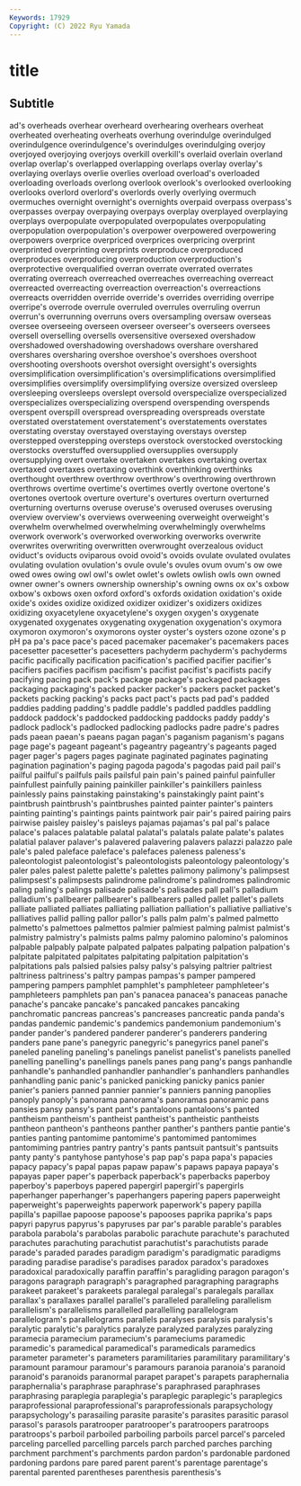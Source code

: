 ```yaml
---
Keywords: 17929
Copyright: (C) 2022 Ryu Yamada
---
```



# title

## Subtitle
ad's overheads overhear overheard overhearing overhears overheat overheated
overheating overheats overhung overindulge overindulged overindulgence overindulgence's overindulges overindulging overjoy
overjoyed overjoying overjoys overkill overkill's overlaid overlain overland overlap overlap's
overlapped overlapping overlaps overlay overlay's overlaying overlays overlie overlies overload
overload's overloaded overloading overloads overlong overlook overlook's overlooked overlooking overlooks
overlord overlord's overlords overly overlying overmuch overmuches overnight overnight's overnights
overpaid overpass overpass's overpasses overpay overpaying overpays overplay overplayed overplaying
overplays overpopulate overpopulated overpopulates overpopulating overpopulation overpopulation's overpower overpowered overpowering
overpowers overprice overpriced overprices overpricing overprint overprinted overprinting overprints overproduce
overproduced overproduces overproducing overproduction overproduction's overprotective overqualified overran overrate overrated
overrates overrating overreach overreached overreaches overreaching overreact overreacted overreacting overreaction
overreaction's overreactions overreacts overridden override override's overrides overriding overripe overripe's
overrode overrule overruled overrules overruling overrun overrun's overrunning overruns overs
oversampling oversaw overseas oversee overseeing overseen overseer overseer's overseers oversees
oversell overselling oversells oversensitive oversexed overshadow overshadowed overshadowing overshadows overshare
overshared overshares oversharing overshoe overshoe's overshoes overshoot overshooting overshoots overshot
oversight oversight's oversights oversimplification oversimplification's oversimplifications oversimplified oversimplifies oversimplify oversimplifying
oversize oversized oversleep oversleeping oversleeps overslept oversold overspecialize overspecialized overspecializes
overspecializing overspend overspending overspends overspent overspill overspread overspreading overspreads overstate
overstated overstatement overstatement's overstatements overstates overstating overstay overstayed overstaying overstays
overstep overstepped overstepping oversteps overstock overstocked overstocking overstocks overstuffed oversupplied
oversupplies oversupply oversupplying overt overtake overtaken overtakes overtaking overtax overtaxed
overtaxes overtaxing overthink overthinking overthinks overthought overthrew overthrow overthrow's overthrowing
overthrown overthrows overtime overtime's overtimes overtly overtone overtone's overtones overtook
overture overture's overtures overturn overturned overturning overturns overuse overuse's overused
overuses overusing overview overview's overviews overweening overweight overweight's overwhelm overwhelmed
overwhelming overwhelmingly overwhelms overwork overwork's overworked overworking overworks overwrite overwrites
overwriting overwritten overwrought overzealous oviduct oviduct's oviducts oviparous ovoid ovoid's
ovoids ovulate ovulated ovulates ovulating ovulation ovulation's ovule ovule's ovules
ovum ovum's ow owe owed owes owing owl owl's owlet
owlet's owlets owlish owls own owned owner owner's owners ownership
ownership's owning owns ox ox's oxbow oxbow's oxbows oxen oxford
oxford's oxfords oxidation oxidation's oxide oxide's oxides oxidize oxidized oxidizer
oxidizer's oxidizers oxidizes oxidizing oxyacetylene oxyacetylene's oxygen oxygen's oxygenate oxygenated
oxygenates oxygenating oxygenation oxygenation's oxymora oxymoron oxymoron's oxymorons oyster oyster's
oysters ozone ozone's p pH pa pa's pace pace's paced
pacemaker pacemaker's pacemakers paces pacesetter pacesetter's pacesetters pachyderm pachyderm's pachyderms
pacific pacifically pacification pacification's pacified pacifier pacifier's pacifiers pacifies pacifism
pacifism's pacifist pacifist's pacifists pacify pacifying pacing pack pack's package
package's packaged packages packaging packaging's packed packer packer's packers packet
packet's packets packing packing's packs pact pact's pacts pad pad's
padded paddies padding padding's paddle paddle's paddled paddles paddling paddock
paddock's paddocked paddocking paddocks paddy paddy's padlock padlock's padlocked padlocking
padlocks padre padre's padres pads paean paean's paeans pagan pagan's
paganism paganism's pagans page page's pageant pageant's pageantry pageantry's pageants
paged pager pager's pagers pages paginate paginated paginates paginating pagination
pagination's paging pagoda pagoda's pagodas paid pail pail's pailful pailful's
pailfuls pails pailsful pain pain's pained painful painfuller painfullest painfully
paining painkiller painkiller's painkillers painless painlessly pains painstaking painstaking's painstakingly
paint paint's paintbrush paintbrush's paintbrushes painted painter painter's painters painting
painting's paintings paints paintwork pair pair's paired pairing pairs pairwise
paisley paisley's paisleys pajamas pajamas's pal pal's palace palace's palaces
palatable palatal palatal's palatals palate palate's palates palatial palaver palaver's
palavered palavering palavers palazzi palazzo pale pale's paled paleface paleface's
palefaces paleness paleness's paleontologist paleontologist's paleontologists paleontology paleontology's paler pales
palest palette palette's palettes palimony palimony's palimpsest palimpsest's palimpsests palindrome
palindrome's palindromes palindromic paling paling's palings palisade palisade's palisades pall
pall's palladium palladium's pallbearer pallbearer's pallbearers palled pallet pallet's pallets
palliate palliated palliates palliating palliation palliation's palliative palliative's palliatives pallid
palling pallor pallor's palls palm palm's palmed palmetto palmetto's palmettoes
palmettos palmier palmiest palming palmist palmist's palmistry palmistry's palmists palms
palmy palomino palomino's palominos palpable palpably palpate palpated palpates palpating
palpation palpation's palpitate palpitated palpitates palpitating palpitation palpitation's palpitations pals
palsied palsies palsy palsy's palsying paltrier paltriest paltriness paltriness's paltry
pampas pampas's pamper pampered pampering pampers pamphlet pamphlet's pamphleteer pamphleteer's
pamphleteers pamphlets pan pan's panacea panacea's panaceas panache panache's pancake
pancake's pancaked pancakes pancaking panchromatic pancreas pancreas's pancreases pancreatic panda
panda's pandas pandemic pandemic's pandemics pandemonium pandemonium's pander pander's pandered
panderer panderer's panderers pandering panders pane pane's panegyric panegyric's panegyrics
panel panel's paneled paneling paneling's panelings panelist panelist's panelists panelled
panelling panelling's panellings panels panes pang pang's pangs panhandle panhandle's
panhandled panhandler panhandler's panhandlers panhandles panhandling panic panic's panicked panicking
panicky panics panier panier's paniers panned pannier pannier's panniers panning
panoplies panoply panoply's panorama panorama's panoramas panoramic pans pansies pansy
pansy's pant pant's pantaloons pantaloons's panted pantheism pantheism's pantheist pantheist's
pantheistic pantheists pantheon pantheon's pantheons panther panther's panthers pantie pantie's
panties panting pantomime pantomime's pantomimed pantomimes pantomiming pantries pantry pantry's
pants pantsuit pantsuit's pantsuits panty panty's pantyhose pantyhose's pap pap's
papa papa's papacies papacy papacy's papal papas papaw papaw's papaws
papaya papaya's papayas paper paper's paperback paperback's paperbacks paperboy paperboy's
paperboys papered papergirl papergirl's papergirls paperhanger paperhanger's paperhangers papering papers
paperweight paperweight's paperweights paperwork paperwork's papery papilla papilla's papillae papoose
papoose's papooses paprika paprika's paps papyri papyrus papyrus's papyruses par
par's parable parable's parables parabola parabola's parabolas parabolic parachute parachute's
parachuted parachutes parachuting parachutist parachutist's parachutists parade parade's paraded parades
paradigm paradigm's paradigmatic paradigms parading paradise paradise's paradises paradox paradox's
paradoxes paradoxical paradoxically paraffin paraffin's paragliding paragon paragon's paragons paragraph
paragraph's paragraphed paragraphing paragraphs parakeet parakeet's parakeets paralegal paralegal's paralegals
parallax parallax's parallaxes parallel parallel's paralleled paralleling parallelism parallelism's parallelisms
parallelled parallelling parallelogram parallelogram's parallelograms parallels paralyses paralysis paralysis's paralytic
paralytic's paralytics paralyze paralyzed paralyzes paralyzing paramecia paramecium paramecium's parameciums
paramedic paramedic's paramedical paramedical's paramedicals paramedics parameter parameter's parameters paramilitaries
paramilitary paramilitary's paramount paramour paramour's paramours paranoia paranoia's paranoid paranoid's
paranoids paranormal parapet parapet's parapets paraphernalia paraphernalia's paraphrase paraphrase's paraphrased
paraphrases paraphrasing paraplegia paraplegia's paraplegic paraplegic's paraplegics paraprofessional paraprofessional's paraprofessionals
parapsychology parapsychology's parasailing parasite parasite's parasites parasitic parasol parasol's parasols
paratrooper paratrooper's paratroopers paratroops paratroops's parboil parboiled parboiling parboils parcel
parcel's parceled parceling parcelled parcelling parcels parch parched parches parching
parchment parchment's parchments pardon pardon's pardonable pardoned pardoning pardons pare
pared parent parent's parentage parentage's parental parented parentheses parenthesis parenthesis's
